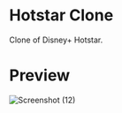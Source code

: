 # Hotstar Clone
Clone of Disney+ Hotstar.

# Preview
![Screenshot (12)](https://user-images.githubusercontent.com/94279007/226980727-8220bdec-2952-4e70-8095-227d4fafcbd1.png)
